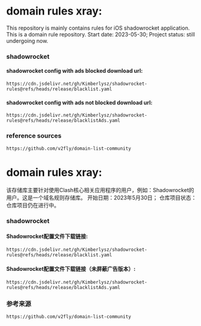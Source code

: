 # domain rules xray:
  This repository is mainly contains rules for iOS shadowrocket application. This is a domain rule repository.
  Start date: 2023-05-30; 
  Project status: still undergoing now.

  ### shadowrocket
  #### shadowrocket config with ads blocked download url: 
    https://cdn.jsdelivr.net/gh/Kimberlysz/shadowrocket-rules@refs/heads/release/blacklist.yaml

  #### shadowrocket config with ads not blocked download url: 
    https://cdn.jsdelivr.net/gh/Kimberlysz/shadowrocket-rules@refs/heads/release/blacklistAds.yaml

  ### reference sources
    https://github.com/v2fly/domain-list-community


# domain rules xray:
  该存储库主要针对使用Clash核心相关应用程序的用户，例如：Shadowrocket的用户。这是一个域名规则存储库。
  开始日期：2023年5月30日；
  仓库项目状态：仓库项目仍在进行中。

  ### shadowrocket
  #### Shadowrocket配置文件下载链接:
    https://cdn.jsdelivr.net/gh/Kimberlysz/shadowrocket-rules@refs/heads/release/blacklist.yaml

  #### Shadowrocket配置文件下载链接（未屏蔽广告版本）: 
    https://cdn.jsdelivr.net/gh/Kimberlysz/shadowrocket-rules@refs/heads/release/blacklistAds.yaml

  ### 参考来源
    https://github.com/v2fly/domain-list-community
